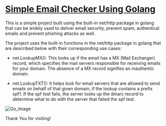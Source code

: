 # <u>Simple Email Checker Using Golang</u>

This is a simple project built using the built-in net/http package in golang that can be widely used to deliver email security, prevent spam, authentical emails and prevent phishing attacks as well.

The project uses the built-in functions in the net/http package in golang that are described below with their corresponding use cases: 

* net.LookupMX(): This looks up if the email has a MX (Mail Exchanger) record, which specifies the mail servers responsible for receiving emails for your domain. The absence of a MX record signifies an inauthentic domain.

* net.LookupTXT(): It helps look for email servers that are allowed to send emails on behalf of that given domain, if the lookup contains a prefix spf1. If the spf test fails, the server looks up the dmarc record to determine what to do with the server that failed the spf test. 

![Go_Image](https://ih1.redbubble.net/image.681304629.5849/fposter,small,wall_texture,product,750x1000.u5.jpg)

Thank You for visiting!
